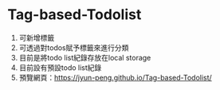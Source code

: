 # Tag-based-Todolist
1. 可新增標籤
2. 可透過對todos賦予標籤來進行分類
3. 目前是將todo list紀錄存放在local storage
4. 目前設有預設todo list紀錄
5. 預覽網頁：https://jyun-peng.github.io/Tag-based-Todolist/
